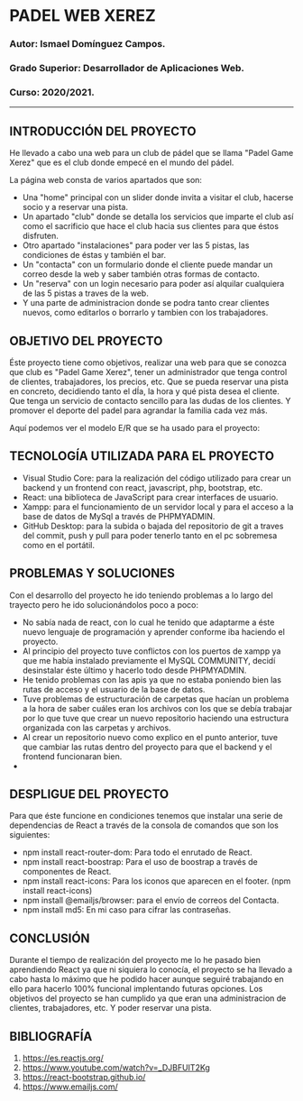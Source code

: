 # PADEL WEB XEREZ
### Autor: Ismael Domínguez Campos.
### Grado Superior: Desarrollador de Aplicaciones Web.
### Curso: 2020/2021.

---

## INTRODUCCIÓN DEL PROYECTO

He llevado a cabo una web para un club de pádel que se llama "Padel Game Xerez" que es el club donde empecé en el mundo del pádel.

La página web consta de varios apartados que son:
  - Una "home" principal con un slider donde invita a visitar el club, hacerse socio y a reservar una pista.
  - Un apartado "club" donde se detalla los servicios que imparte el club así como el sacrificio que hace el club hacia sus clientes para que éstos disfruten.
  - Otro apartado "instalaciones" para poder ver las 5 pistas, las condiciones de éstas y también el bar.
  - Un "contacta" con un formulario donde el cliente puede mandar un correo desde la web y saber también otras formas de contacto.
  - Un "reserva" con un login necesario para poder así alquilar cualquiera de las 5 pistas a traves de la web.
  - Y una parte de administracion donde se podra tanto crear clientes nuevos, como editarlos o borrarlo y tambien con los trabajadores.

## OBJETIVO DEL PROYECTO

Éste proyecto tiene como objetivos, realizar una web para que se conozca que club es "Padel Game Xerez", tener un administrador que tenga control de clientes, trabajadores, los precios, etc.
Que se pueda reservar una pista en concreto, decidiendo tanto el dÍa, la hora y qué pista desea el cliente.
Que tenga un servicio de contacto sencillo para las dudas de los clientes.
Y promover el deporte del padel para agrandar la familia cada vez más.

Aquí podemos ver el modelo E/R que se ha usado para el proyecto:

## TECNOLOGÍA UTILIZADA PARA EL PROYECTO

  - Visual Studio Core: para la realización del código utilizado para crear un backend y un frontend con react, javascript, php, bootstrap, etc.
  - React: una biblioteca de JavaScript para crear interfaces de usuario.
  - Xampp: para el funcionamiento de un servidor local y para el acceso a la base de datos de MySql a través de PHPMYADMIN.
  - GitHub Desktop: para la subida o bajada del repositorio de git a traves del commit, push y pull para poder tenerlo tanto en el pc sobremesa como en el portátil.

## PROBLEMAS Y SOLUCIONES

Con el desarrollo del proyecto he ido teniendo problemas a lo largo del trayecto pero he ido solucionándolos poco a poco:

  - No sabía nada de react, con lo cual he tenido que adaptarme a éste nuevo lenguaje de programación y aprender conforme iba haciendo el proyecto.
  - Al principio del proyecto tuve conflictos con los puertos de xampp ya que me había instalado previamente el MySQL COMMUNITY, decidí desinstalar éste último y hacerlo todo desde PHPMYADMIN.
  - He tenido problemas con las apis ya que no estaba poniendo bien las rutas de acceso y el usuario de la base de datos.
  - Tuve problemas de estructuración de carpetas que hacían un problema a la hora de saber cuáles eran los archivos con los que se debía trabajar por lo que tuve que crear un nuevo repositorio haciendo una estructura organizada con las carpetas y archivos.
  - Al crear un repositorio nuevo como explico en el punto anterior, tuve que cambiar las rutas dentro del proyecto para que el backend y el frontend funcionaran bien.
  - 

 ## DESPLIGUE DEL PROYECTO
 
 Para que éste funcione en condiciones tenemos que instalar una serie de dependencias de React a través de la consola de comandos que son los siguientes:

  - npm install react-router-dom: Para todo el enrutado de React.
  - npm install react-boostrap: Para el uso de boostrap a través de componentes de React.
  - npm install react-icons: Para los iconos que aparecen en el footer. (npm install react-icons)
  - npm install @emailjs/browser: para el envío de correos del Contacta.
  - npm install md5: En mi caso para cifrar las contraseñas.

## CONCLUSIÓN

  Durante el tiempo de realización del proyecto me lo he pasado bien aprendiendo React ya que ni siquiera lo conocía, el proyecto se ha llevado a cabo hasta lo máximo que he podido hacer aunque seguiré trabajando en ello para hacerlo 100% funcional implentando futuras opciones.
  Los objetivos del proyecto se han cumplido ya que eran una administracion de clientes, trabajadores, etc. Y poder reservar una pista.

## BIBLIOGRAFÍA

  1. https://es.reactjs.org/
  2. https://www.youtube.com/watch?v=_DJBFUIT2Kg
  3. https://react-bootstrap.github.io/
  4. https://www.emailjs.com/
